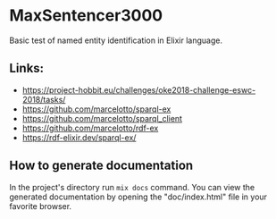 # MaxSentencer3000
Basic test of named entity identification in Elixir language.
## Links:
* https://project-hobbit.eu/challenges/oke2018-challenge-eswc-2018/tasks/
* https://github.com/marcelotto/sparql-ex
* https://github.com/marcelotto/sparql_client
* https://github.com/marcelotto/rdf-ex
* https://rdf-elixir.dev/sparql-ex/

## How to generate documentation
In the project's directory run `mix docs` command.
You can view the generated documentation by opening the "doc/index.html" file in your favorite browser.



